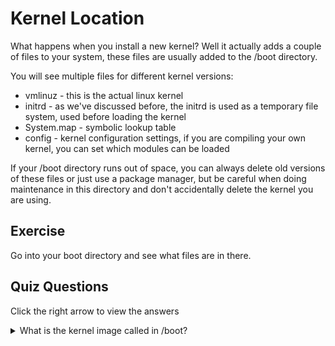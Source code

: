 # Kernel Location

What happens when you install a new kernel? Well it actually adds a couple of files to your system, these files are usually added to the /boot directory. 

You will see multiple files for different kernel versions:

<ul>
<li>vmlinuz - this is the actual linux kernel</li>
<li>initrd - as we've discussed before, the initrd is used as a temporary file system, used before loading the kernel</li>
<li>System.map - symbolic lookup table</li>
<li>config - kernel configuration settings, if you are compiling your own kernel, you can set which modules can be loaded</li>
</ul>

If your /boot directory runs out of space, you can always delete old versions of these files or just use a package manager, but be careful when doing maintenance in this directory and don't accidentally delete the kernel you are using.

## Exercise

Go into your boot directory and see what files are in there. 

## Quiz Questions 

Click the right arrow to view the answers

<details>
<summary>What is the kernel image called in /boot?</summary>
vmlinuz
</details>
